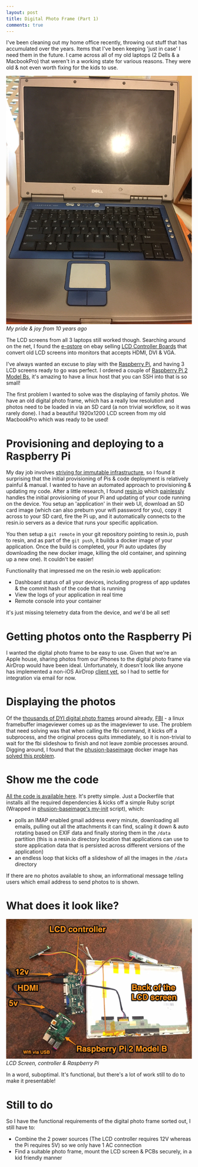 ```yaml
---
layout: post
title: Digital Photo Frame (Part 1)
comments: true
---
```


I've been cleaning out my home office recently, throwing out stuff that has accumulated over the years. Items that I've been keeping 'just in case' I need them in the future. I came across all of my old laptops (2 Dells & a MacbookPro) that weren't in a working state for various reasons. They were old & not even worth fixing for the kids to use.


![Old Dell Laptop](/images/2016_02_old_dell_laptop.jpg)
<em>My pride & joy from 10 years ago</em>

The LCD screens from all 3 laptops still worked though. Searching around on the net, I found the [e-qstore](http://www.ebay.com.au/usr/e-qstore) on ebay selling [LCD Controller Boards](http://www.ebay.com.au/itm/121059321784) that convert old LCD screens into monitors that accepts HDMI, DVI & VGA. 

I've always wanted an excuse to play with the [Raspberry Pi](https://www.raspberrypi.org/), and having 3 LCD screens ready to go was perfect. I ordered a couple of [Raspberry Pi 2 Model Bs](http://littlebirdelectronics.com.au/products/raspberry-pi-2-model-b-2), it's amazing to have a linux host that you can SSH into that is so small!

The first problem I wanted to solve was the displaying of family photos. We have an old digital photo frame, which has a really low resolution and photos need to be loaded in via an SD card (a non trivial workflow, so it was rarely done). I had a beautiful 1920x1200 LCD screen from my old MacbookPro which was ready to be used!

# Provisioning and deploying to a Raspberry Pi

My day job involves [striving for immutable infrastructure](http://www.slideshare.net/PeterLeschev/how-atlassians-build-engineering-team-has-scaled-to-150k-builds-per-month-and-beyond-puppetconf-2015), so I found it surprising that the initial provisioning of Pis & code deployment is relatively painful & manual. I wanted to have an automated approach to provisioning & updating my code. After a little research, I found [resin.io](http://www.resin.io/) which [painlessly](http://docs.resin.io/#/pages/installing/gettingStarted.md) handles the initial provisioning of your Pi and updating of your code running on the device. You setup an 'application' in their web UI, download an SD card image (which can also preburn your wifi password for you), copy it across to your SD card, fire the Pi up, and it automatically connects to the resin.io servers as a device that runs your specific application. 

You then setup a ``git remote`` in your git repository pointing to resin.io, push to resin, and as part of the ``git push``, it builds a docker image of your application. Once the build is completed, your Pi auto updates (by downloading the new docker image, killing the old container, and spinning up a new one). It couldn't be easier!

Functionality that impressed me on the resin.io web application:

* Dashboard status of all your devices, including progress of app updates & the commit hash of the code that is running
* View the logs of your application in real time
* Remote console into your container

it's just missing telemetry data from the device, and we'd be all set!

# Getting photos onto the Raspberry Pi

I wanted the digital photo frame to be easy to use. Given that we're an Apple house, sharing photos from our iPhones to the digital photo frame via AirDrop would have been ideal. Unfortunately, it doesn't look like anyone has implemented a non-iOS AirDrop [client yet](http://stackoverflow.com/a/11794768), so I had to settle for integration via email for now.

# Displaying the photos

Of the [thousands of DYI digital photo frames](https://www.google.com/search?q=digital+photo+frame+fbi) around already, [FBI](http://manpages.ubuntu.com/manpages/gutsy/man1/fbi.1.html) - a linux framebuffer imageviewer comes up as the imageviewer to use. The problem that need solving was that when calling the fbi command, it kicks off a subprocess, and the original process quits immediately, so it is non-trivial to wait for the fbi slideshow to finish and not leave zombie processes around. Digging around, I found that the [phusion-baseimage](https://hub.docker.com/r/phusion/baseimage/) docker image has [solved this problem](https://blog.phusion.nl/2015/01/20/docker-and-the-pid-1-zombie-reaping-problem/). 

# Show me the code

 [All the code is available here](https://github.com/pleschev/digital_photo_frame). It's pretty simple. Just a Dockerfile that installs all the required dependencies & kicks off a simple Ruby script (Wrapped in [phusion-baseimage's my-init](https://github.com/phusion/baseimage-docker/blob/master/image/bin/my_init) script), which:

* polls an IMAP enabled gmail address every minute, downloading all emails, pulling out all the attachments it can find, scaling it down & auto rotating based on EXIF data and finally storing them in the ``/data`` partition (this is a resin.io directory location that applications can use to store application data that is persisted across different versions of the application)
* an endless loop that kicks off a slideshow of all the images in the ``/data`` directory

If there are no photos available to show, an informational message telling users which email address to send photos to is shown.

# What does it look like?

![LCD Screen, controller & Raspberry Pi](/images/2016_02_lcd_controller_and_pi.jpg)
<em>LCD Screen, controller & Raspberry Pi</em>

In a word, suboptimal. It's functional, but there's a lot of work still to do to make it presentable!

# Still to do

So I have the functional requirements of the digital photo frame sorted out, I still have to:

* Combine the 2 power sources (The LCD controller requires 12V whereas the Pi requires 5V) so we only have 1 AC connection
* Find a suitable photo frame, mount the LCD screen & PCBs securely, in a kid friendly manner


